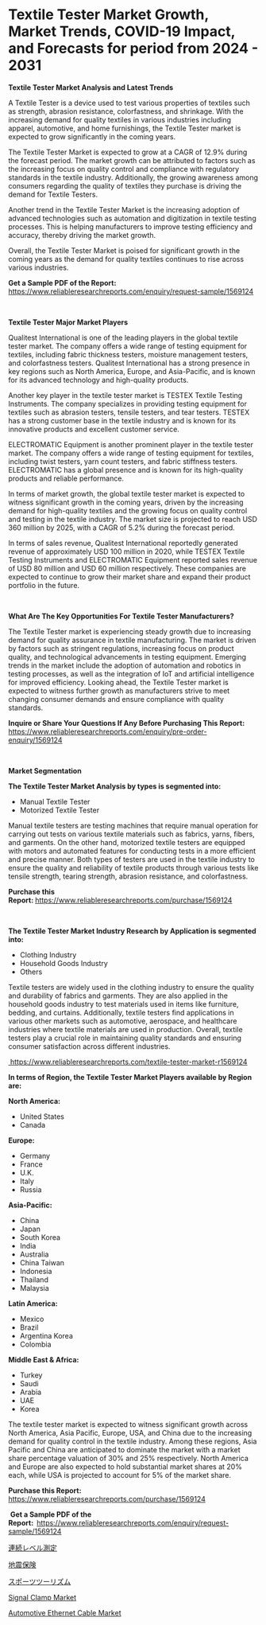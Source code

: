 <p><h1>Textile Tester Market Growth, Market Trends, COVID-19 Impact, and Forecasts for period from 2024 - 2031</h1></p><p><strong>Textile Tester Market Analysis and Latest Trends</strong></p>
<p><p>A Textile Tester is a device used to test various properties of textiles such as strength, abrasion resistance, colorfastness, and shrinkage. With the increasing demand for quality textiles in various industries including apparel, automotive, and home furnishings, the Textile Tester market is expected to grow significantly in the coming years.</p><p>The Textile Tester Market is expected to grow at a CAGR of 12.9% during the forecast period. The market growth can be attributed to factors such as the increasing focus on quality control and compliance with regulatory standards in the textile industry. Additionally, the growing awareness among consumers regarding the quality of textiles they purchase is driving the demand for Textile Testers.</p><p>Another trend in the Textile Tester Market is the increasing adoption of advanced technologies such as automation and digitization in textile testing processes. This is helping manufacturers to improve testing efficiency and accuracy, thereby driving the market growth.</p><p>Overall, the Textile Tester Market is poised for significant growth in the coming years as the demand for quality textiles continues to rise across various industries.</p></p>
<p><strong>Get a Sample PDF of the Report:&nbsp;</strong> <a href="https://www.reliableresearchreports.com/enquiry/request-sample/1569124">https://www.reliableresearchreports.com/enquiry/request-sample/1569124</a></p>
<p>&nbsp;</p>
<p><strong>Textile Tester Major Market Players</strong></p>
<p><p>Qualitest International is one of the leading players in the global textile tester market. The company offers a wide range of testing equipment for textiles, including fabric thickness testers, moisture management testers, and colorfastness testers. Qualitest International has a strong presence in key regions such as North America, Europe, and Asia-Pacific, and is known for its advanced technology and high-quality products.</p><p>Another key player in the textile tester market is TESTEX Textile Testing Instruments. The company specializes in providing testing equipment for textiles such as abrasion testers, tensile testers, and tear testers. TESTEX has a strong customer base in the textile industry and is known for its innovative products and excellent customer service.</p><p>ELECTROMATIC Equipment is another prominent player in the textile tester market. The company offers a wide range of testing equipment for textiles, including twist testers, yarn count testers, and fabric stiffness testers. ELECTROMATIC has a global presence and is known for its high-quality products and reliable performance.</p><p>In terms of market growth, the global textile tester market is expected to witness significant growth in the coming years, driven by the increasing demand for high-quality textiles and the growing focus on quality control and testing in the textile industry. The market size is projected to reach USD 360 million by 2025, with a CAGR of 5.2% during the forecast period.</p><p>In terms of sales revenue, Qualitest International reportedly generated revenue of approximately USD 100 million in 2020, while TESTEX Textile Testing Instruments and ELECTROMATIC Equipment reported sales revenue of USD 80 million and USD 60 million respectively. These companies are expected to continue to grow their market share and expand their product portfolio in the future.</p></p>
<p>&nbsp;</p>
<p><strong>What Are The Key Opportunities For Textile Tester Manufacturers?</strong></p>
<p><p>The Textile Tester market is experiencing steady growth due to increasing demand for quality assurance in textile manufacturing. The market is driven by factors such as stringent regulations, increasing focus on product quality, and technological advancements in testing equipment. Emerging trends in the market include the adoption of automation and robotics in testing processes, as well as the integration of IoT and artificial intelligence for improved efficiency. Looking ahead, the Textile Tester market is expected to witness further growth as manufacturers strive to meet changing consumer demands and ensure compliance with quality standards.</p></p>
<p><strong>Inquire or Share Your Questions If Any Before Purchasing This Report:</strong> <a href="https://www.reliableresearchreports.com/enquiry/pre-order-enquiry/1569124">https://www.reliableresearchreports.com/enquiry/pre-order-enquiry/1569124</a></p>
<p>&nbsp;</p>
<p><strong>Market Segmentation</strong></p>
<p><strong>The Textile Tester Market Analysis by types is segmented into:</strong></p>
<p><ul><li>Manual Textile Tester</li><li>Motorized Textile Tester</li></ul></p>
<p><p>Manual textile testers are testing machines that require manual operation for carrying out tests on various textile materials such as fabrics, yarns, fibers, and garments. On the other hand, motorized textile testers are equipped with motors and automated features for conducting tests in a more efficient and precise manner. Both types of testers are used in the textile industry to ensure the quality and reliability of textile products through various tests like tensile strength, tearing strength, abrasion resistance, and colorfastness.</p></p>
<p><strong>Purchase this Report:&nbsp;</strong><a href="https://www.reliableresearchreports.com/purchase/1569124">https://www.reliableresearchreports.com/purchase/1569124</a></p>
<p>&nbsp;</p>
<p><strong>The Textile Tester Market Industry Research by Application is segmented into:</strong></p>
<p><ul><li>Clothing Industry</li><li>Household Goods Industry</li><li>Others</li></ul></p>
<p><p>Textile testers are widely used in the clothing industry to ensure the quality and durability of fabrics and garments. They are also applied in the household goods industry to test materials used in items like furniture, bedding, and curtains. Additionally, textile testers find applications in various other markets such as automotive, aerospace, and healthcare industries where textile materials are used in production. Overall, textile testers play a crucial role in maintaining quality standards and ensuring consumer satisfaction across different industries.</p></p>
<p><a href="https://www.reliableresearchreports.com/textile-tester-market-r1569124">&nbsp;https://www.reliableresearchreports.com/textile-tester-market-r1569124</a></p>
<p><strong>In terms of Region, the Textile Tester Market Players available by Region are:</strong></p>
<p>
    <p> <strong> North America: </strong>
        <ul>
            <li>United States</li>
            <li>Canada</li>
        </ul>
        </p> 
    <p> <strong> Europe: </strong>
        <ul>
            <li>Germany</li>
            <li>France</li>
            <li>U.K.</li>
            <li>Italy</li>
            <li>Russia</li>
        </ul>
        </p> 
    <p> <strong> Asia-Pacific: </strong>
        <ul>
            <li>China</li>
            <li>Japan</li>
            <li>South Korea</li>
            <li>India</li>
            <li>Australia</li>
            <li>China Taiwan</li>
            <li>Indonesia</li>
            <li>Thailand</li>
            <li>Malaysia</li>
        </ul>
        </p> 
    <p> <strong> Latin America: </strong>
        <ul>
            <li>Mexico</li>
            <li>Brazil</li>
            <li>Argentina Korea</li>
            <li>Colombia</li>
        </ul>
        </p> 
    <p> <strong> Middle East & Africa: </strong>
        <ul>
            <li>Turkey</li>
            <li>Saudi</li>
            <li>Arabia</li>
            <li>UAE</li>
            <li>Korea</li>
        </ul>
    </p>
    </p>
<p><p>The textile tester market is expected to witness significant growth across North America, Asia Pacific, Europe, USA, and China due to the increasing demand for quality control in the textile industry. Among these regions, Asia Pacific and China are anticipated to dominate the market with a market share percentage valuation of 30% and 25% respectively. North America and Europe are also expected to hold substantial market shares at 20% each, while USA is projected to account for 5% of the market share.</p></p>
<p><strong>Purchase this Report: </strong><a href="https://www.reliableresearchreports.com/purchase/1569124">https://www.reliableresearchreports.com/purchase/1569124</a></p>
<p>&nbsp;<strong>Get a Sample PDF of the Report:&nbsp;&nbsp;</strong><a href="https://www.reliableresearchreports.com/enquiry/request-sample/1569124">https://www.reliableresearchreports.com/enquiry/request-sample/1569124</a></p>
<p><strong></strong></p>
<p><p><a href="https://github.com/Sophiaard2003/Market-Research-Report-List-1/blob/main/919442539639.md">連続レベル測定</a></p><p><a href="https://medium.com/@kelscdowell78456/%E5%9C%B0%E9%9C%87%E4%BF%9D%E9%99%BA%E5%B8%82%E5%A0%B4%E8%AA%BF%E6%9F%BB%E5%A0%B1%E5%91%8A%E6%9B%B8-%E3%81%9D%E3%81%AE%E6%AD%B4%E5%8F%B2%E3%81%8A%E3%82%88%E3%81%B32024%E5%B9%B4%E3%81%8B%E3%82%892031%E5%B9%B4%E3%81%BE%E3%81%A7%E3%81%AE%E4%BA%88%E6%B8%AC-66f09497c5fa">地震保険</a></p><p><a href="https://medium.com/@carlieshields/%E3%82%B9%E3%83%9D%E3%83%BC%E3%83%84%E3%83%84%E3%83%BC%E3%83%AA%E3%82%BA%E3%83%A0%E5%B8%82%E5%A0%B4%E3%81%AE%E8%A6%8F%E6%A8%A1-cagr-%E3%83%88%E3%83%AC%E3%83%B3%E3%83%89-2024%E5%B9%B4%E3%81%8B%E3%82%892030%E5%B9%B4%E3%81%BE%E3%81%A7-9c16fe77e583">スポーツツーリズム</a></p><p><a href="https://www.linkedin.com/pulse/signal-clampnbspmarket-focuses-market-share-size-projected-forecast-cnhle?trackingId=YusNGBqu9CgtFEdavbvDpQ%3D%3D">Signal Clamp Market</a></p><p><a href="https://www.linkedin.com/pulse/automotive-ethernet-cable-market-comprehensive-assessment-08que?trackingId=AwZMhjVrQmOXnapb%2BC3NHg%3D%3D">Automotive Ethernet Cable Market</a></p></p>